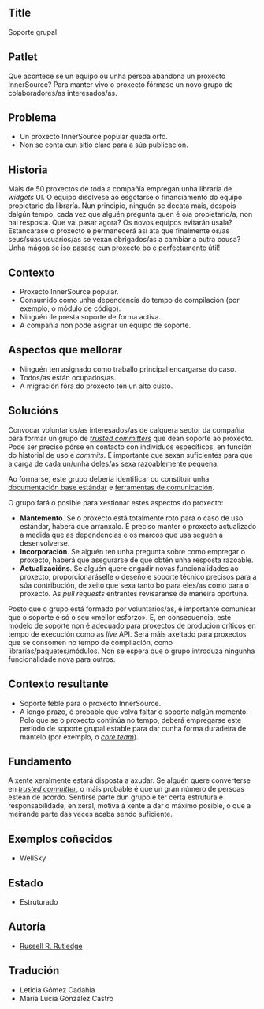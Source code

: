 ## Title

Soporte grupal

## Patlet

Que acontece se un equipo ou unha persoa abandona un proxecto InnerSource? Para manter vivo o proxecto fórmase un novo grupo de colaboradores/as interesados/as.

## Problema

* Un proxecto InnerSource popular queda orfo.
* Non se conta cun sitio claro para a súa publicación.

## Historia

Máis de 50 proxectos de toda a compañía empregan unha libraría de *widgets* UI. O equipo disólvese ao esgotarse o financiamento do equipo propietario da libraría. Nun principio, ninguén se decata mais, despois dalgún tempo, cada vez que alguén pregunta quen é o/a propietario/a, non hai resposta. Que vai pasar agora? Os novos equipos evitarán usala? Estancarase o proxecto e permanecerá así ata que finalmente os/as seus/súas usuarios/as se vexan obrigados/as a cambiar a outra cousa? Unha mágoa se iso pasase cun proxecto bo e perfectamente útil!

## Contexto

* Proxecto InnerSource popular.
* Consumido como unha dependencia do tempo de compilación (por exemplo, o módulo de código).
* Ninguén lle presta soporte de forma activa.
* A compañía non pode asignar un equipo de soporte.

## Aspectos que mellorar

* Ninguén ten asignado como traballo principal encargarse do caso.
* Todos/as están ocupados/as.
* A migración fóra do proxecto ten un alto custo.

## Solucións

Convocar voluntarios/as interesados/as de calquera sector da compañía para formar un grupo de [*trusted committers*](./trusted-committer.md) que dean soporte ao proxecto. Pode ser preciso pórse en contacto con individuos específicos, en función do historial de uso e *commits*. É importante que sexan suficientes para que a carga de cada un/unha deles/as sexa razoablemente pequena.

Ao formarse, este grupo debería identificar ou constituír unha [documentación base estándar](./base-documentation.md) e [ferramentas de comunicación](.communication-tooling.md).

O grupo fará o posible para xestionar estes aspectos do proxecto: 

* **Mantemento**. Se o proxecto está totalmente roto para o caso de uso estándar, haberá que arranxalo. É preciso manter o proxecto actualizado a medida que as dependencias e os marcos que usa seguen a desenvolverse.
* **Incorporación**. Se alguén ten unha pregunta sobre como empregar o proxecto, haberá que asegurarse de que obtén unha resposta razoable. 
* **Actualizacións**. Se alguén quere engadir novas funcionalidades ao proxecto, proporcionaráselle o deseño e soporte técnico precisos para a súa contribución, de xeito que sexa tanto bo para eles/as como para o proxecto. As *pull requests* entrantes revisaranse de maneira oportuna.

Posto que o grupo está formado por voluntarios/as, é importante comunicar que o soporte é só o seu «mellor esforzo». E, en consecuencia, este modelo de soporte non é adecuado para proxectos de produción críticos en tempo de execución como as *live* API. Será máis axeitado para proxectos que se consomen no tempo de compilación, como librarías/paquetes/módulos. Non se espera que o grupo introduza ningunha funcionalidade nova para outros.

## Contexto resultante

* Soporte feble para o proxecto InnerSource.
* A longo prazo, é probable que volva faltar o soporte nalgún momento. Polo que se o proxecto continúa no tempo, deberá empregarse este período de soporte grupal estable para dar cunha forma duradeira de mantelo (por exemplo, o [*core team*](./core-team.md)).

## Fundamento

A xente xeralmente estará disposta a axudar. Se alguén quere converterse en [*trusted committer*](./trusted-committer.md), o máis probable é que un gran número de persoas estean de acordo. Sentirse parte dun grupo e ter certa estrutura e responsabilidade, en xeral, motiva á xente a dar o máximo posible, o que a meirande parte das veces acaba sendo suficiente.

## Exemplos coñecidos

* WellSky

## Estado

* Estruturado

## Autoría

* [Russell R. Rutledge](https://github.com/rrrutledge)

## Tradución

- Leticia Gómez Cadahía
- María Lucía González Castro